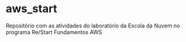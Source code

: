 # aws_start

Repositório com as atividades do laboratório da Escola da Nuvem no programa Re/Start Fundamentos AWS
